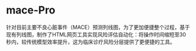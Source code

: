 # mace-Pro
针对目前主要不良心脏事件（MACE）预测列线图，为了更加便捷整个过程，基于现有列线图，制作了HTML网页工具实现风险评估自动化：将操作时间缩短至30秒内，较传统模型效率提升，这为临床诊疗风险分层提供了更便捷的工具。
